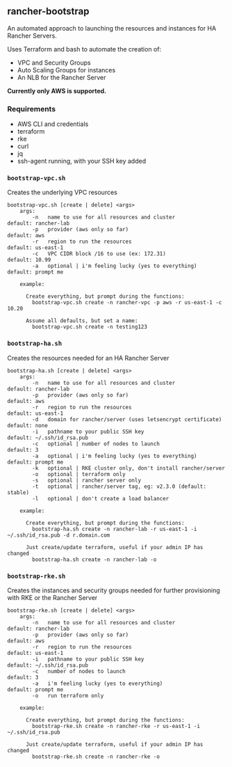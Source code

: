 ## rancher-bootstrap

An automated approach to launching the resources and instances for HA Rancher Servers. 

Uses Terraform and bash to automate the creation of:

 - VPC and Security Groups
 - Auto Scaling Groups for instances
 - An NLB for the Rancher Server

**Currently only AWS is supported.**

### Requirements

 - AWS CLI and credentials
 - terraform
 - rke
 - curl
 - jq
 - ssh-agent running, with your SSH key added

### `bootstrap-vpc.sh`

Creates the underlying VPC resources

```
bootstrap-vpc.sh [create | delete] <args>
    args:
        -n   name to use for all resources and cluster          default: rancher-lab
        -p   provider (aws only so far)                         default: aws
        -r   region to run the resources                        default: us-east-1
        -c   VPC CIDR block /16 to use (ex: 172.31)             default: 10.99
        -a   optional | i'm feeling lucky (yes to everything)   default: prompt me

    example:

      Create everything, but prompt during the functions:
        bootstrap-vpc.sh create -n rancher-vpc -p aws -r us-east-1 -c 10.20

      Assume all defaults, but set a name:
        bootstrap-vpc.sh create -n testing123
```

### `bootstrap-ha.sh`

Creates the resources needed for an HA Rancher Server

```
bootstrap-ha.sh [create | delete] <args>
    args:
        -n   name to use for all resources and cluster                      default: rancher-lab
        -p   provider (aws only so far)                                     default: aws
        -r   region to run the resources                                    default: us-east-1
        -d   domain for rancher/server (uses letsencrypt certificate)       default: none
        -i   pathname to your public SSH key                                default: ~/.ssh/id_rsa.pub
        -c   optional | number of nodes to launch                           default: 3
        -a   optional | i'm feeling lucky (yes to everything)               default: prompt me
        -k   optional | RKE cluster only, don't install rancher/server
        -o   optional | terraform only
        -s   optional | rancher server only
        -t   optional | rancher/server tag, eg: v2.3.0 (default: stable)
        -l   optional | don't create a load balancer

    example:

      Create everything, but prompt during the functions:
        bootstrap-ha.sh create -n rancher-lab -r us-east-1 -i ~/.ssh/id_rsa.pub -d r.domain.com

      Just create/update terraform, useful if your admin IP has changed
        bootstrap-ha.sh create -n rancher-lab -o
```

### `bootstrap-rke.sh`

Creates the instances and security groups needed for further provisioning with RKE or the Rancher Server

```
bootstrap-rke.sh [create | delete] <args>
    args:
        -n   name to use for all resources and cluster                      default: rancher-lab
        -p   provider (aws only so far)                                     default: aws
        -r   region to run the resources                                    default: us-east-1
        -i   pathname to your public SSH key                                default: ~/.ssh/id_rsa.pub
        -c   number of nodes to launch                                      default: 3
        -a   i'm feeling lucky (yes to everything)                          default: prompt me
        -o   run terraform only

    example:

      Create everything, but prompt during the functions:
        bootstrap-rke.sh create -n rancher-rke -r us-east-1 -i ~/.ssh/id_rsa.pub

      Just create/update terraform, useful if your admin IP has changed
        bootstrap-rke.sh create -n rancher-rke -o
```